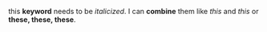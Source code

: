 this **keyword** needs to be *italicized*.
I can __combine__ them like _this_ and *this* or **these, these, these**.
